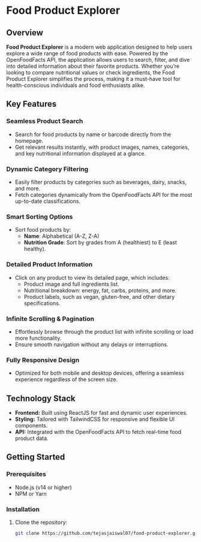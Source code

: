 # Food Product Explorer

## Overview
**Food Product Explorer** is a modern web application designed to help users explore a wide range of food products with ease. Powered by the OpenFoodFacts API, the application allows users to search, filter, and dive into detailed information about their favorite products. Whether you’re looking to compare nutritional values or check ingredients, the Food Product Explorer simplifies the process, making it a must-have tool for health-conscious individuals and food enthusiasts alike.

## Key Features
### Seamless Product Search
- Search for food products by name or barcode directly from the homepage.
- Get relevant results instantly, with product images, names, categories, and key nutritional information displayed at a glance.

### Dynamic Category Filtering
- Easily filter products by categories such as beverages, dairy, snacks, and more.
- Fetch categories dynamically from the OpenFoodFacts API for the most up-to-date classifications.

### Smart Sorting Options
- Sort food products by:
  - **Name**: Alphabetical (A-Z, Z-A)
  - **Nutrition Grade**: Sort by grades from A (healthiest) to E (least healthy).

### Detailed Product Information
- Click on any product to view its detailed page, which includes:
  - Product image and full ingredients list.
  - Nutritional breakdown: energy, fat, carbs, proteins, and more.
  - Product labels, such as vegan, gluten-free, and other dietary specifications.

### Infinite Scrolling & Pagination
- Effortlessly browse through the product list with infinite scrolling or load more functionality.
- Ensure smooth navigation without any delays or interruptions.

### Fully Responsive Design
- Optimized for both mobile and desktop devices, offering a seamless experience regardless of the screen size.
  
## Technology Stack
- **Frontend:** Built using ReactJS for fast and dynamic user experiences.
- **Styling:** Tailored with TailwindCSS for responsive and flexible UI components.
- **API:** Integrated with the OpenFoodFacts API to fetch real-time food product data.


## Getting Started

### Prerequisites
- Node.js (v14 or higher)
- NPM or Yarn

### Installation
1. Clone the repository:
   ```bash
   git clone https://github.com/tejasjaiswal07/food-product-explorer.git
